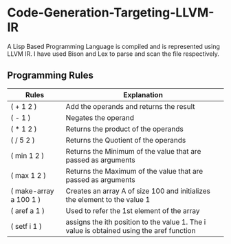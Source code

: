 # Code-Generation-Targeting-LLVM-IR

A Lisp Based Programming Language is compiled and is represented using LLVM IR. I have used Bison and Lex to parse and scan the file respectively. 

## Programming Rules 

| Rules | Explanation |
| ----  | ----- | 
| ( + 1 2 ) | Add the operands and returns the result |
| ( - 1 ) | Negates the operand |
| ( * 1 2 ) | Returns the product of the operands |
| ( / 5 2 ) | Returns the Quotient of the operands |
| ( min 1 2 ) | Returns the Minimum of the value that are passed as arguments |
| ( max 1 2 ) | Returns the Maximum of the value that are passed as arguments |
| ( make-array a 100 1 ) | Creates an array A of size 100 and initializes the element to the value 1 |
| ( aref a 1 ) | Used to refer the 1st element of the array |
| ( setf i 1 ) | assigns the ith position to the value 1. The i value is obtained using the aref function|
